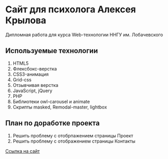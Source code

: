 # Сайт для психолога Алексея Крылова
Дипломная работа для курса Web-технологии ННГУ им. Лобачевского

## Используемые технологии
1. HTML5
2. Флексбокс-верстка
3. CSS3-анимация
4. Grid-css
5. Отзывчивая верстка
6. JavaScript, jQuery
7. PHP
8. Библиотеки owl-carousel и animate
9. Скрипты masked, Remodal-master, lightbox

## План по доработке проекта
1. Решить проблему с отобрпажением страницы Проект
2. Решить проблему с отображением страницы Контакты


[Ссылка на сайт](http://f0588470.xsph.ru/)